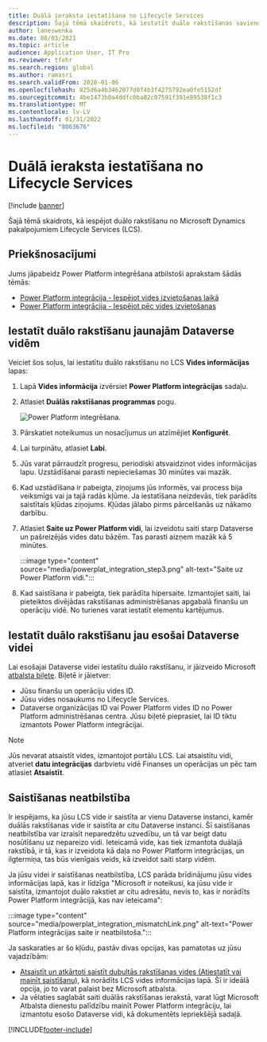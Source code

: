 ```yaml
---
title: Duālā ieraksta iestatīšana no Lifecycle Services
description: Šajā tēmā skaidrots, kā iestatīt duālo rakstīšanas savienojumu no Microsoft Dynamics pakalpojumiem Lifecycle Services (LCS).
author: laneswenka
ms.date: 08/03/2021
ms.topic: article
audience: Application User, IT Pro
ms.reviewer: tfehr
ms.search.region: global
ms.author: ramasri
ms.search.validFrom: 2020-01-06
ms.openlocfilehash: 825d6a4b3462077d0f4b3f4275792ea0fe5152df
ms.sourcegitcommit: 4be1473b0a4ddfc0ba82c07591f391e89538f1c3
ms.translationtype: MT
ms.contentlocale: lv-LV
ms.lasthandoff: 01/31/2022
ms.locfileid: "8063676"
---
```

# <a name="dual-write-setup-from-lifecycle-services"></a>Duālā ieraksta iestatīšana no Lifecycle Services

[!include [banner](../../includes/banner.md)]



Šajā tēmā skaidrots, kā iespējot duālo rakstīšanu no Microsoft Dynamics pakalpojumiem Lifecycle Services (LCS).

## <a name="prerequisites"></a>Priekšnosacījumi

Jums jāpabeidz Power Platform integrēšana atbilstoši aprakstam šādās tēmās:

+ [Power Platform integrācija - Iespējot vides izvietošanas laikā](../../power-platform/enable-power-platform-integration.md#enable-during-deploy)
+ [Power Platform integrācija - Iespējot pēc vides izvietošanas](../../power-platform/enable-power-platform-integration.md#enable-after-deploy)

## <a name="set-up-dual-write-for-new-dataverse-environments"></a>Iestatīt duālo rakstīšanu jaunajām Dataverse vidēm

Veiciet šos soļus, lai iestatītu duālo rakstīšanu no LCS **Vides informācijas** lapas:

1. Lapā **Vides informācija** izvērsiet **Power Platform integrācijas** sadaļu.

2. Atlasiet **Duālās rakstīšanas programmas** pogu.

    ![Power Platform integrēšana.](media/powerplat_integration_step2.png)

3. Pārskatiet noteikumus un nosacījumus un atzīmējiet **Konfigurēt**.

4. Lai turpinātu, atlasiet **Labi**.

5. Jūs varat pārraudzīt progresu, periodiski atsvaidzinot vides informācijas lapu. Uzstādīšanai parasti nepieciešamas 30 minūtes vai mazāk.  

6. Kad uzstādīšana ir pabeigta, ziņojums jūs informēs, vai process bija veiksmīgs vai ja tajā radās kļūme. Ja iestatīšana neizdevās, tiek parādīts saistītais kļūdas ziņojums. Kļūdas jālabo pirms pārcelšanās uz nākamo darbību.

7. Atlasiet **Saite uz Power Platform vidi**, lai izveidotu saiti starp Dataverse un pašreizējās vides datu bāzēm. Tas parasti aizņem mazāk kā 5 minūtes.

    :::image type="content" source="media/powerplat_integration_step3.png" alt-text="Saite uz Power Platform vidi.":::

8. Kad saistīšana ir pabeigta, tiek parādīta hipersaite. Izmantojiet saiti, lai pieteiktos divējādas rakstīšanas administrēšanas apgabalā finanšu un operāciju vidē. No turienes varat iestatīt elementu kartējumus.

## <a name="set-up-dual-write-for-an-existing-dataverse-environment"></a>Iestatīt duālo rakstīšanu jau esošai Dataverse videi

Lai esošajai Dataverse videi iestatītu duālo rakstīšanu, ir jāizveido Microsoft [atbalsta biļete](../../lifecycle-services/lcs-support.md). Biļetē ir jāietver:

+ Jūsu finanšu un operāciju vides ID.
+ Jūsu vides nosaukums no Lifecycle Services.
+ Dataverse organizācijas ID vai Power Platform vides ID no Power Platform administrēšanas centra. Jūsu biļetē pieprasiet, lai ID tiktu izmantots Power Platform integrācijai.

> [!NOTE]
> Jūs nevarat atsaistīt vides, izmantojot portālu LCS. Lai atsaistītu vidi, atveriet **datu integrācijas** darbvietu vidē Finanses un operācijas un pēc tam atlasiet **Atsaistīt**.

## <a name="linking-mismatch"></a>Saistīšanas neatbilstība

Ir iespējams, ka jūsu LCS vide ir saistīta ar vienu Dataverse instanci, kamēr duālās rakstīšanas vide ir saistīta ar citu Dataverse instanci. Šī saistīšanas neatbilstība var izraisīt neparedzētu uzvedību, un tā var beigt datu nosūtīšanu uz nepareizo vidi. Ieteicamā vide, kas tiek izmantota duālajā rakstībā, ir tā, kas ir izveidota kā daļa no Power Platform integrācijas, un ilgtermiņa, tas būs vienīgais veids, kā izveidot saiti starp vidēm.

Ja jūsu videi ir saistīšanas neatbilstība, LCS parāda brīdinājumu jūsu vides informācijas lapā, kas ir līdzīga "Microsoft ir noteikusi, ka jūsu vide ir saistīta, izmantojot duālo rakstiet ar citu adresātu, nevis to, kas ir norādīts Power Platform integrācijā, kas nav ieteicama":

:::image type="content" source="media/powerplat_integration_mismatchLink.png" alt-text="Power Platform integrācijas saite ir neatbilstoša.":::

Ja saskaraties ar šo kļūdu, pastāv divas opcijas, kas pamatotas uz jūsu vajadzībām:

+ [Atsaistīt un atkārtoti saistīt dubultās rakstīšanas vides (Atiestatīt vai mainīt saistīšanu)](relink-environments.md#scenario-reset-or-change-linking), kā norādīts LCS vides informācijas lapā. Šī ir ideālā opcija, jo to varat palaist bez Microsoft atbalsta.  
+ Ja vēlaties saglabāt saiti duālās rakstīšanas ierakstā, varat lūgt Microsoft Atbalsta dienestu palīdzību mainīt Power Platform integrāciju, lai izmantotu esošo Dataverse vidi, kā dokumentēts iepriekšējā sadaļā.  

[!INCLUDE[footer-include](../../../../includes/footer-banner.md)]
